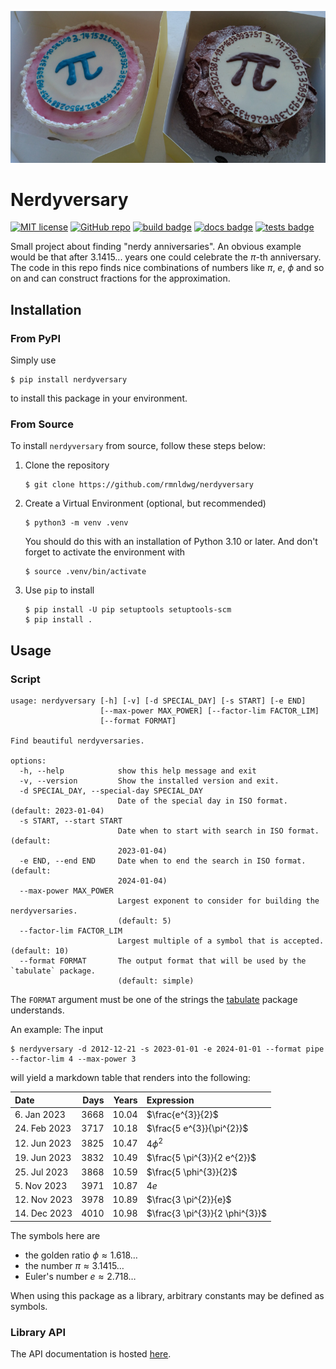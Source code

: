 ![Two Pi Pies](https://raw.githubusercontent.com/rmnldwg/nerdyversary/main/two_pi_pies.jpg)

# Nerdyversary

[![MIT license](https://img.shields.io/badge/license-MIT-blue.svg?style=flat)](https://github.com/rmnldwg/nerdyversary/blob/main/LICENSE)
[![GitHub repo](https://img.shields.io/badge/rmnldwg%2Fnerdyversary-grey.svg?style=flat&logo=github)](https://github.com/rmnldwg/nerdyversary)
[![build badge](https://github.com/rmnldwg/nerdyversary/actions/workflows/build.yml/badge.svg?style=flat)](https://pypi.org/project/nerdyversary/)
[![docs badge](https://github.com/rmnldwg/nerdyversary/actions/workflows/docs.yml/badge.svg?style=flat)](https://rmnldwg.github.io/nerdyversary/)
[![tests badge](https://github.com/rmnldwg/nerdyversary/actions/workflows/tests.yml/badge.svg?style=flat)](https://rmnldwg.github.io/nerdyversary/)

Small project about finding "nerdy anniversaries". An obvious example would be that after 3.1415... years one could celebrate the $\pi$-th anniversary. The code in this repo finds nice combinations of numbers like $\pi$, $e$, $\phi$ and so on and can construct fractions for the approximation.


## Installation

### From PyPI

Simply use
```
$ pip install nerdyversary
```
to install this package in your environment.


### From Source

To install `nerdyversary` from source, follow these steps below:

1. Clone the repository
   ```
   $ git clone https://github.com/rmnldwg/nerdyversary
   ```

1. Create a Virtual Environment (optional, but recommended)
   ```
   $ python3 -m venv .venv
   ```
   You should do this with an installation of Python 3.10 or later. And don't forget to activate the environment with
   ```
   $ source .venv/bin/activate
   ```

1. Use `pip` to install
   ```
   $ pip install -U pip setuptools setuptools-scm
   $ pip install .
   ```


## Usage

### Script

```
usage: nerdyversary [-h] [-v] [-d SPECIAL_DAY] [-s START] [-e END]
                    [--max-power MAX_POWER] [--factor-lim FACTOR_LIM]
                    [--format FORMAT]

Find beautiful nerdyversaries.

options:
  -h, --help            show this help message and exit
  -v, --version         Show the installed version and exit.
  -d SPECIAL_DAY, --special-day SPECIAL_DAY
                        Date of the special day in ISO format. (default: 2023-01-04)
  -s START, --start START
                        Date when to start with search in ISO format. (default:
                        2023-01-04)
  -e END, --end END     Date when to end the search in ISO format. (default:
                        2024-01-04)
  --max-power MAX_POWER
                        Largest exponent to consider for building the nerdyversaries.
                        (default: 5)
  --factor-lim FACTOR_LIM
                        Largest multiple of a symbol that is accepted. (default: 10)
  --format FORMAT       The output format that will be used by the `tabulate` package.
                        (default: simple)
```

The `FORMAT` argument must be one of the strings the [tabulate](https://github.com/astanin/python-tabulate#table-format) package understands.

An example: The input
```
$ nerdyversary -d 2012-12-21 -s 2023-01-01 -e 2024-01-01 --format pipe --factor-lim 4 --max-power 3
```
will yield a markdown table that renders into the following:

| Date         |   Days |   Years | Expression                     |
|:-------------|-------:|--------:|:-------------------------------|
| 6. Jan 2023  |   3668 |   10.04 | $\frac{e^{3}}{2}$              |
| 24. Feb 2023 |   3717 |   10.18 | $\frac{5 e^{3}}{\pi^{2}}$      |
| 12. Jun 2023 |   3825 |   10.47 | $4 \phi^{2}$                   |
| 19. Jun 2023 |   3832 |   10.49 | $\frac{5 \pi^{3}}{2 e^{2}}$    |
| 25. Jul 2023 |   3868 |   10.59 | $\frac{5 \phi^{3}}{2}$         |
| 5. Nov 2023  |   3971 |   10.87 | $4 e$                          |
| 12. Nov 2023 |   3978 |   10.89 | $\frac{3 \pi^{2}}{e}$          |
| 14. Dec 2023 |   4010 |   10.98 | $\frac{3 \pi^{3}}{2 \phi^{3}}$ |

The symbols here are

* the golden ratio $\phi \approx 1.618\ldots$
* the number $\pi \approx 3.1415\ldots$
* Euler's number $e \approx 2.718\ldots$

When using this package as a library, arbitrary constants may be defined as symbols.


### Library API

The API documentation is hosted [here](https://rmnldwg.github.io/nerdyversary).
